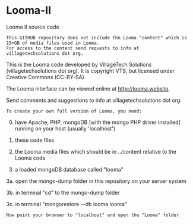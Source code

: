 # Looma-II
Looma II source code

    This GITHUB repository does not include the Looma "content" which is 15+GB of media files used in Looma.
    For access to the content send requests to info at villagetechsolutions dot org.

This is the Looma code developed by VillageTech Solutions (villagetechsolutions dot org).
It is copyright VTS, but licensed under Creative Commons (CC-BY-SA).

The Looma interface can be viewed online at http://looma.website.

Send comments and suggestions to info at villagetechsolutions dot org.

    To create your own full version of Looma, you need:

0. have Apache, PHP, mongoDB [with the mongo PHP driver installed] running on your host (usually 'localhost')

1. these code files

2. the Looma media files which should be in ../content relative to the Looma code

3. a loaded mongoDB database called "looma"

3a. open the mongo-dump folder in this repository on your server system

3b. in terminal "cd" to the mongo-dump folder

3c. in terminal "mongorestore --db looma looma"

    Now point your browser to "localhost" and open the "Looma" folder


